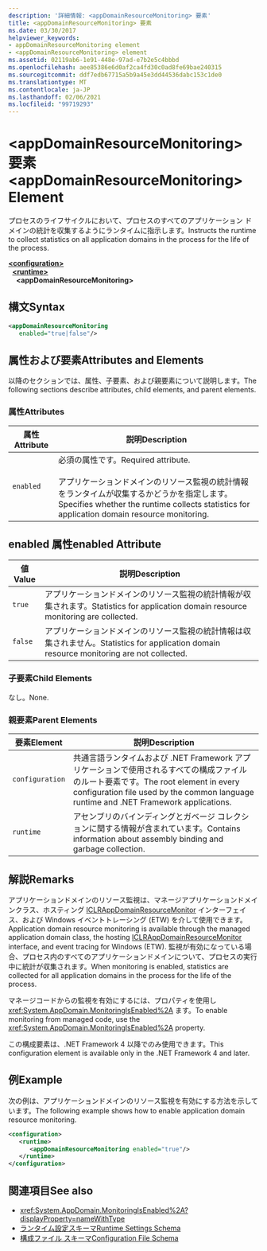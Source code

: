 ```yaml
---
description: '詳細情報: <appDomainResourceMonitoring> 要素'
title: <appDomainResourceMonitoring> 要素
ms.date: 03/30/2017
helpviewer_keywords:
- appDomainResourceMonitoring element
- <appDomainResourceMonitoring> element
ms.assetid: 02119ab6-1e91-448e-97ad-e7b2e5c4bbbd
ms.openlocfilehash: aee85386e6d0af2ca4fd30c0ad8fe69bae240315
ms.sourcegitcommit: ddf7edb67715a5b9a45e3dd44536dabc153c1de0
ms.translationtype: MT
ms.contentlocale: ja-JP
ms.lasthandoff: 02/06/2021
ms.locfileid: "99719293"
---
```

# <a name="appdomainresourcemonitoring-element"></a><span data-ttu-id="3a969-103">\<appDomainResourceMonitoring> 要素</span><span class="sxs-lookup"><span data-stu-id="3a969-103">\<appDomainResourceMonitoring> Element</span></span>

<span data-ttu-id="3a969-104">プロセスのライフサイクルにおいて、プロセスのすべてのアプリケーション ドメインの統計を収集するようにランタイムに指示します。</span><span class="sxs-lookup"><span data-stu-id="3a969-104">Instructs the runtime to collect statistics on all application domains in the process for the life of the process.</span></span>  
  
[**\<configuration>**](../configuration-element.md)\
&nbsp;&nbsp;[**\<runtime>**](runtime-element.md)\
&nbsp;&nbsp;&nbsp;&nbsp;**\<appDomainResourceMonitoring>**  
  
## <a name="syntax"></a><span data-ttu-id="3a969-105">構文</span><span class="sxs-lookup"><span data-stu-id="3a969-105">Syntax</span></span>  
  
```xml  
<appDomainResourceMonitoring
   enabled="true|false"/>  
```  
  
## <a name="attributes-and-elements"></a><span data-ttu-id="3a969-106">属性および要素</span><span class="sxs-lookup"><span data-stu-id="3a969-106">Attributes and Elements</span></span>  

 <span data-ttu-id="3a969-107">以降のセクションでは、属性、子要素、および親要素について説明します。</span><span class="sxs-lookup"><span data-stu-id="3a969-107">The following sections describe attributes, child elements, and parent elements.</span></span>  
  
### <a name="attributes"></a><span data-ttu-id="3a969-108">属性</span><span class="sxs-lookup"><span data-stu-id="3a969-108">Attributes</span></span>  
  
|<span data-ttu-id="3a969-109">属性</span><span class="sxs-lookup"><span data-stu-id="3a969-109">Attribute</span></span>|<span data-ttu-id="3a969-110">説明</span><span class="sxs-lookup"><span data-stu-id="3a969-110">Description</span></span>|  
|---------------|-----------------|  
|`enabled`|<span data-ttu-id="3a969-111">必須の属性です。</span><span class="sxs-lookup"><span data-stu-id="3a969-111">Required attribute.</span></span><br /><br /> <span data-ttu-id="3a969-112">アプリケーションドメインのリソース監視の統計情報をランタイムが収集するかどうかを指定します。</span><span class="sxs-lookup"><span data-stu-id="3a969-112">Specifies whether the runtime collects statistics for application domain resource monitoring.</span></span>|  
  
## <a name="enabled-attribute"></a><span data-ttu-id="3a969-113">enabled 属性</span><span class="sxs-lookup"><span data-stu-id="3a969-113">enabled Attribute</span></span>  
  
|<span data-ttu-id="3a969-114">値</span><span class="sxs-lookup"><span data-stu-id="3a969-114">Value</span></span>|<span data-ttu-id="3a969-115">説明</span><span class="sxs-lookup"><span data-stu-id="3a969-115">Description</span></span>|  
|-----------|-----------------|  
|`true`|<span data-ttu-id="3a969-116">アプリケーションドメインのリソース監視の統計情報が収集されます。</span><span class="sxs-lookup"><span data-stu-id="3a969-116">Statistics for application domain resource monitoring are collected.</span></span>|  
|`false`|<span data-ttu-id="3a969-117">アプリケーションドメインのリソース監視の統計情報は収集されません。</span><span class="sxs-lookup"><span data-stu-id="3a969-117">Statistics for application domain resource monitoring are not collected.</span></span>|  
  
### <a name="child-elements"></a><span data-ttu-id="3a969-118">子要素</span><span class="sxs-lookup"><span data-stu-id="3a969-118">Child Elements</span></span>  

 <span data-ttu-id="3a969-119">なし。</span><span class="sxs-lookup"><span data-stu-id="3a969-119">None.</span></span>  
  
### <a name="parent-elements"></a><span data-ttu-id="3a969-120">親要素</span><span class="sxs-lookup"><span data-stu-id="3a969-120">Parent Elements</span></span>  
  
|<span data-ttu-id="3a969-121">要素</span><span class="sxs-lookup"><span data-stu-id="3a969-121">Element</span></span>|<span data-ttu-id="3a969-122">説明</span><span class="sxs-lookup"><span data-stu-id="3a969-122">Description</span></span>|  
|-------------|-----------------|  
|`configuration`|<span data-ttu-id="3a969-123">共通言語ランタイムおよび .NET Framework アプリケーションで使用されるすべての構成ファイルのルート要素です。</span><span class="sxs-lookup"><span data-stu-id="3a969-123">The root element in every configuration file used by the common language runtime and .NET Framework applications.</span></span>|  
|`runtime`|<span data-ttu-id="3a969-124">アセンブリのバインディングとガベージ コレクションに関する情報が含まれています。</span><span class="sxs-lookup"><span data-stu-id="3a969-124">Contains information about assembly binding and garbage collection.</span></span>|  
  
## <a name="remarks"></a><span data-ttu-id="3a969-125">解説</span><span class="sxs-lookup"><span data-stu-id="3a969-125">Remarks</span></span>  

 <span data-ttu-id="3a969-126">アプリケーションドメインのリソース監視は、マネージアプリケーションドメインクラス、ホスティング [ICLRAppDomainResourceMonitor](../../../unmanaged-api/hosting/iclrappdomainresourcemonitor-interface.md) インターフェイス、および Windows イベントトレーシング (ETW) を介して使用できます。</span><span class="sxs-lookup"><span data-stu-id="3a969-126">Application domain resource monitoring is available through the managed application domain class, the hosting [ICLRAppDomainResourceMonitor](../../../unmanaged-api/hosting/iclrappdomainresourcemonitor-interface.md) interface, and event tracing for Windows (ETW).</span></span> <span data-ttu-id="3a969-127">監視が有効になっている場合、プロセス内のすべてのアプリケーションドメインについて、プロセスの実行中に統計が収集されます。</span><span class="sxs-lookup"><span data-stu-id="3a969-127">When monitoring is enabled, statistics are collected for all application domains in the process for the life of the process.</span></span>  
  
 <span data-ttu-id="3a969-128">マネージコードからの監視を有効にするには、プロパティを使用し <xref:System.AppDomain.MonitoringIsEnabled%2A> ます。</span><span class="sxs-lookup"><span data-stu-id="3a969-128">To enable monitoring from managed code, use the <xref:System.AppDomain.MonitoringIsEnabled%2A> property.</span></span>  
  
 <span data-ttu-id="3a969-129">この構成要素は、.NET Framework 4 以降でのみ使用できます。</span><span class="sxs-lookup"><span data-stu-id="3a969-129">This configuration element is available only in the .NET Framework 4 and later.</span></span>  
  
## <a name="example"></a><span data-ttu-id="3a969-130">例</span><span class="sxs-lookup"><span data-stu-id="3a969-130">Example</span></span>  

 <span data-ttu-id="3a969-131">次の例は、アプリケーションドメインのリソース監視を有効にする方法を示しています。</span><span class="sxs-lookup"><span data-stu-id="3a969-131">The following example shows how to enable application domain resource monitoring.</span></span>  
  
```xml  
<configuration>  
   <runtime>  
      <appDomainResourceMonitoring enabled="true"/>  
   </runtime>  
</configuration>  
```  
  
## <a name="see-also"></a><span data-ttu-id="3a969-132">関連項目</span><span class="sxs-lookup"><span data-stu-id="3a969-132">See also</span></span>

- <xref:System.AppDomain.MonitoringIsEnabled%2A?displayProperty=nameWithType>
- [<span data-ttu-id="3a969-133">ランタイム設定スキーマ</span><span class="sxs-lookup"><span data-stu-id="3a969-133">Runtime Settings Schema</span></span>](index.md)
- [<span data-ttu-id="3a969-134">構成ファイル スキーマ</span><span class="sxs-lookup"><span data-stu-id="3a969-134">Configuration File Schema</span></span>](../index.md)
